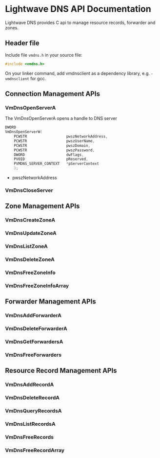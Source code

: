 # Lightwave DNS API Documentation
Lightwave DNS provides C api to manage resource records, forwarder and zones.

## Header file

Include file `vmdns.h` in your source file:

```C
#include <vmdns.h>
```

On your linker command, add vmdnsclient as a dependency library, e.g. `-vmdnsclient` for gcc.

## Connection Management APIs

### VmDnsOpenServerA
The VmDnsOpenServerA opens a handle to DNS server

```C
DWORD
VmDnsOpenServerW(
    PCWSTR                  pwszNetworkAddress,
    PCWSTR                  pwszUserName,
    PCWSTR                  pwszDomain,
    PCWSTR                  pwszPassword,
    DWORD                   dwFlags,
    PVOID                   pReserved,
    PVMDNS_SERVER_CONTEXT   *pServerContext
    );
```

* pwszNetworkAddress

### VmDnsCloseServer

## Zone Management APIs

### VmDnsCreateZoneA
### VmDnsUpdateZoneA
### VmDnsListZoneA
### VmDnsDeleteZoneA
### VmDnsFreeZoneInfo
### VmDnsFreeZoneInfoArray

## Forwarder Management APIs

### VmDnsAddForwarderA
### VmDnsDeleteForwarderA
### VmDnsGetForwardersA
### VmDnsFreeForwarders

## Resource Record Management APIs

### VmDnsAddRecordA
### VmDnsDeleteRecordA
### VmDnsQueryRecordsA
### VmDnsListRecordsA
### VmDnsFreeRecords
### VmDnsFreeRecordArray
